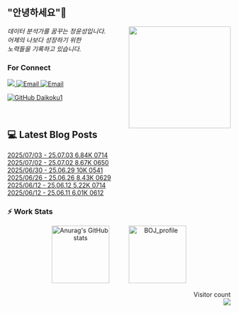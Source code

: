 
<h2> "안녕하세요"👋 </h2>
<img align='right' src="https://user-images.githubusercontent.com/50973778/144942576-b2f10b31-e628-43e4-b7da-3cc2144a5b73.gif" width="230">
<p><em> 데이터 분석가를 꿈꾸는 정윤성입니다.</br> 어제의 나보다 성장하기 위한 </br> 노력들을 기록하고 있습니다.</em></p>

### For Connect
<a href="https://blog.naver.com/jjys9047" target="_blank"><img src="https://img.shields.io/badge/-BLOG-brightgreen?style=flat-square&logo=Bloglovin&logoColor=white">
<a href="https://mail.google.com/mail/?view=cm&amp;fs=1&amp;to=jys9047@gmail.com" target="_blank"><img src="https://img.shields.io/badge/-Gmail-c14438?style=flat-square&logo=Gmail&logoColor=white" alt="Email">
<a href="mailto:jjys9047@naver.com" target="_blank"><img src="https://img.shields.io/badge/-Naver-brightgreen?style=flat-square&logo=Naver&logoColor=white" alt="Email">

[![GitHub Daikoku1](https://img.shields.io/github/followers/Daikoku1?label=follow&style=social)](https://github.com/Daikoku1)

</br>

## 💻 Latest Blog Posts
[2025/07/03 - 25.07.03 6.84K 0714](https://blog.naver.com/jjys9047/223920958887?fromRss=true&trackingCode=rss) <br>
[2025/07/02 - 25.07.02 8.67K 0650](https://blog.naver.com/jjys9047/223919684569?fromRss=true&trackingCode=rss) <br>
[2025/06/30 - 25.06.29 10K 0541](https://blog.naver.com/jjys9047/223917170959?fromRss=true&trackingCode=rss) <br>
[2025/06/26 - 25.06.26 8.43K 0629](https://blog.naver.com/jjys9047/223912974409?fromRss=true&trackingCode=rss) <br>
[2025/06/12 - 25.06.12 5.22K 0714](https://blog.naver.com/jjys9047/223897407423?fromRss=true&trackingCode=rss) <br>
[2025/06/12 - 25.06.11 6.01K 0612](https://blog.naver.com/jjys9047/223897405136?fromRss=true&trackingCode=rss) <br>


### ⚡ Work Stats
<p align = 'center'>
  <img src="https://github-readme-stats.vercel.app/api?username=Daikoku1&show_icons=true&theme=midnight-purple" alt="Anurag's GitHub stats" height="130" hspace="20"/>
  <img src="http://mazassumnida.wtf/api/v2/generate_badge?boj=jys9047" alt="BOJ_profile" height="130" hspace="20"/>
</p>

<p align="right"> 
  Visitor count<br>
  <img src="https://profile-counter.glitch.me/Daikoku1/count.svg" />
</p>
